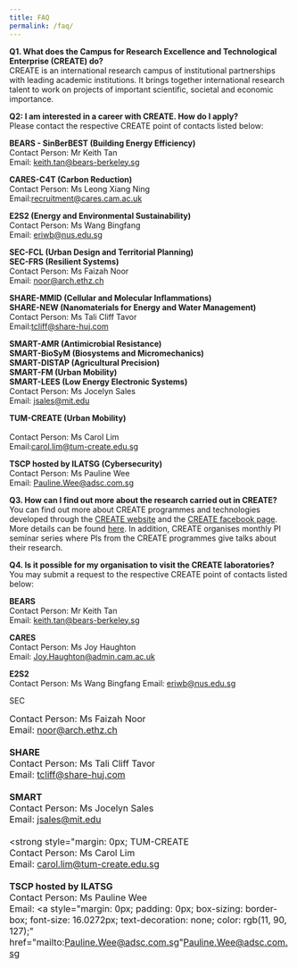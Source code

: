 ```yaml
---
title: FAQ
permalink: /faq/
---
```

**Q1. What does the Campus for Research Excellence and Technological Enterprise (CREATE) do?** </br>
CREATE is an international research campus of institutional partnerships with leading academic institutions. It brings together international research talent to work on projects of important scientific, societal and economic importance.

**Q2: I am interested in a career with CREATE. How do I apply?**</br>
Please contact the respective CREATE point of contacts listed below: 

**BEARS - SinBerBEST (Building Energy Efficiency)**
<br>Contact Person: Mr Keith Tan 
<br> Email: keith.tan@bears-berkeley.sg </br>

**CARES-C4T (Carbon Reduction)**
<br> Contact Person: Ms Leong Xiang Ning 
<br> Email:recruitment@cares.cam.ac.uk</br>

**E2S2 (Energy and Environmental Sustainability)**
<br>Contact Person: Ms Wang Bingfang  
 Email: eriwb@nus.edu.sg</br>
	
**SEC-FCL (Urban Design and Territorial Planning)**</br>
**SEC-FRS (Resilient Systems)**
<br>Contact Person: Ms Faizah Noor
<br>Email: noor@arch.ethz.ch</br>

**SHARE-MMID (Cellular and Molecular Inflammations)**</br>
**SHARE-NEW (Nanomaterials for Energy and Water Management)**
<br>Contact Person: Ms Tali Cliff Tavor
<br>Email:tcliff@share-huj.com</br>

**SMART-AMR (Antimicrobial Resistance)**</br>
**SMART-BioSyM (Biosystems and Micromechanics)**</br>
**SMART-DISTAP (Agricultural Precision)**</br>
**SMART-FM (Urban Mobility)**</br>
**SMART-LEES (Low Energy Electronic Systems)**
<br>Contact Person: Ms Jocelyn Sales
<br>Email: jsales@mit.edu</br>

**TUM-CREATE (Urban Mobility)**</br>
<br>Contact Person: Ms Carol Lim
<br>Email:carol.lim@tum-create.edu.sg</br>

**TSCP hosted by ILATSG (Cybersecurity)**
<br>Contact Person: Ms Pauline Wee
<br>Email: Pauline.Wee@adsc.com.sg</br>

**Q3. How can I find out more about the research carried out in CREATE?**</br>
You can find out more about CREATE programmes and technologies developed through the [CREATE website](https://staging.d1q14glctguzyi.amplifyapp.com/) 
 and the [CREATE facebook page](https://www.facebook.com/create.edu.sg). More details can be found [here](/about-create/ResearchCentres/permalink/). 
In addition, CREATE organises monthly PI seminar series where PIs from the CREATE programmes give talks about their research. </br>

**Q4. Is it possible for my organisation to visit the CREATE laboratories?**</br>
You may submit a request to the respective CREATE point of contacts listed below: 

**BEARS**</br>
Contact Person: Mr Keith Tan</br>
Email: keith.tan@bears-berkeley.sg

**CARES**</br>
Contact Person: Ms Joy Haughton</br>
Email: Joy.Haughton@admin.cam.ac.uk

**E2S2**</br>
Contact Person: Ms Wang Bingfang
Email: eriwb@nus.edu.sg

SEC</strong></div><div style="margin: 0px; padding: 0px; box-sizing: border-box; font-size: 16.0256px;">Contact Person: Ms Faizah Noor</div><div style="margin: 0px; padding: 0px; box-sizing: border-box; font-size: 16.0256px;">Email:&nbsp;<a style="margin: 0px; padding: 0px; box-sizing: border-box; font-size: 16.0272px; text-decoration: none; color: rgb(11, 90, 127);" href="mailto:noor@arch.ethz.ch">noor@arch.ethz.ch</a></div><div style="margin: 0px; padding: 0px; box-sizing: border-box; font-size: 16.0256px;"><br style="margin: 0px; padding: 0px; box-sizing: border-box; font-size: 16.0272px;"></div><div style="margin: 0px; padding: 0px; box-sizing: border-box; font-size: 16.0256px;"><strong style="margin: 0px; padding: 0px; box-sizing: border-box; font-size: 16.0272px;">SHARE</strong></div><div style="margin: 0px; padding: 0px; box-sizing: border-box; font-size: 16.0256px;">Contact Person: Ms Tali Cliff Tavor</div><div style="margin: 0px; padding: 0px; box-sizing: border-box; font-size: 16.0256px;">Email:&nbsp;<a style="margin: 0px; padding: 0px; box-sizing: border-box; font-size: 16.0272px; text-decoration: none; color: rgb(11, 90, 127);" href="mailto:tcliff@share-huj.com">tcliff@share-huj.com</a></div><div style="margin: 0px; padding: 0px; box-sizing: border-box; font-size: 16.0256px;"><br style="margin: 0px; padding: 0px; box-sizing: border-box; font-size: 16.0272px;"></div><div style="margin: 0px; padding: 0px; box-sizing: border-box; font-size: 16.0256px;"><strong style="margin: 0px; padding: 0px; box-sizing: border-box; font-size: 16.0272px;">SMART</strong></div><div style="margin: 0px; padding: 0px; box-sizing: border-box; font-size: 16.0256px;">Contact Person: Ms Jocelyn Sales</div><div style="margin: 0px; padding: 0px; box-sizing: border-box; font-size: 16.0256px;">Email:&nbsp;<a style="margin: 0px; padding: 0px; box-sizing: border-box; font-size: 16.0272px; text-decoration: none; color: rgb(11, 90, 127);" href="mailto:jsales@mit.edu">jsales@mit.edu</a></div><div style="margin: 0px; padding: 0px; box-sizing: border-box; font-size: 16.0256px;"><br style="margin: 0px; padding: 0px; box-sizing: border-box; font-size: 16.0272px;"></div><div style="margin: 0px; padding: 0px; box-sizing: border-box; font-size: 16.0256px;"><strong style="margin: 0px; TUM-CREATE</strong></div><div style="margin: 0px; padding: 0px; box-sizing: border-box; font-size: 16.0256px;">Contact Person: Ms Carol Lim</div><div style="margin: 0px; padding: 0px; box-sizing: border-box; font-size: 16.0256px;">Email:&nbsp;<a style="margin: 0px; padding: 0px; box-sizing: border-box; font-size: 16.0272px; text-decoration: none; color: rgb(11, 90, 127);" href="mailto:carol.lim@tum-create.edu.sg">carol.lim@tum-create.edu.sg</a></div><div style="margin: 0px; padding: 0px; box-sizing: border-box; font-size: 16.0256px;"><br style="margin: 0px; padding: 0px; box-sizing: border-box; font-size: 16.0272px;"></div><div style="margin: 0px; padding: 0px; box-sizing: border-box; font-size: 16.0256px;"><strong style="margin: 0px; padding: 0px; box-sizing: border-box; font-size: 16.0272px;">TSCP hosted by ILATSG</strong></div><div style="margin: 0px; padding: 0px; box-sizing: border-box; font-size: 16.0256px;">Contact Person: Ms Pauline Wee</div><div style="margin: 0px; padding: 0px; box-sizing: border-box; font-size: 16.0256px;">Email:&nbsp;<a style="margin: 0px; padding: 0px; box-sizing: border-box; font-size: 16.0272px; text-decoration: none; color: rgb(11, 90, 127);" href="mailto:Pauline.Wee@adsc.com.sg"Pauline.Wee@adsc.com.sg